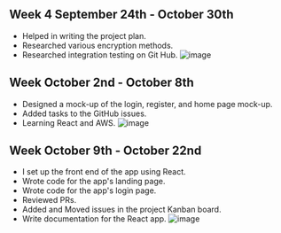 
## Week 4 September 24th - October 30th
- Helped in writing the project plan.
- Researched various encryption methods.
- Researched integration testing on Git Hub.
![image](https://github.com/COSC-499-W2023/word-chain-exercise-team-12/assets/45835101/c71195a8-eb88-4e68-ac85-578b0e6a7137)


## Week October 2nd - October 8th
- Designed a mock-up of the login, register, and home page mock-up.
- Added tasks to the GitHub issues.
- Learning React and AWS.
![image](https://github.com/COSC-499-W2023/year-long-project-team-12/assets/45835101/bbabee05-3305-427f-b698-85d50cd9d594)



## Week October 9th - October 22nd
- I set up the front end of the app using React.
- Wrote code for the app's landing page.
- Wrote code for the app's login page.
- Reviewed PRs.
- Added and Moved issues in the project Kanban board.
- Write documentation for the React app.
![image](https://github.com/COSC-499-W2023/year-long-project-team-12/assets/45835101/f6c9b606-df62-4bc3-8df7-69e2b4c0b71e)
